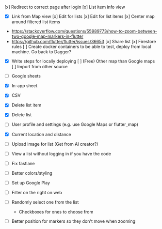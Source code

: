 
[x] Redirect to correct page after login
[x] List item info view
 - [x] Link from Map view 
[x] Edit for lists
[x] Edit for list items
[x] Center map around filtered list items
 - https://stackoverflow.com/questions/55989773/how-to-zoom-between-two-google-map-markers-in-flutter
 - https://github.com/flutter/flutter/issues/36653
[x] Share list
[x] Firestore rules
[ ] Create docker containers to be able to test, deploy from local machine. Go back to Dagger?
 - [x] Write steps for locally deploying
[ ] (Free) Other map than Google maps
[ ] Import from other source
  - [ ] Google sheets
  - [x] In-app sheet
  - [x] CSV
- [x] Delete list item 
- [x] Delete list
- [ ] User profile and settings (e.g. use Google Maps or flutter_map)
- [x] Current location and distance
- [ ] Upload image for list (Get from AI creator?)
- [ ] View a list without logging in if you have the code
- [ ] Fix fastlane
- [ ] Better colors/styling
- [ ] Set up Google Play
- [ ] Filter on the right on web
- [ ] Randomly select one from the list 
  - Checkboxes for ones to choose from
- [ ] Better position for markers so they don't move when zooming
  

